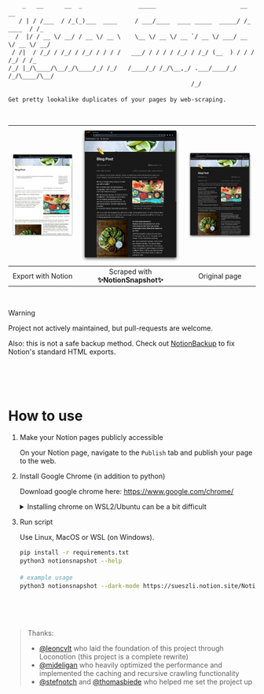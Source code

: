 ```
    _   __      __  _                _____                        __          __
   / | / /___  / /_(_)___  ____     / ___/____  ____ _____  _____/ /_  ____  / /_
  /  |/ / __ \/ __/ / __ \/ __ \    \__ \/ __ \/ __ `/ __ \/ ___/ __ \/ __ \/ __/
 / /|  / /_/ / /_/ / /_/ / / / /   ___/ / / / / /_/ / /_/ (__  ) / / / /_/ / /_
/_/ |_/\____/\__/_/\____/_/ /_/   /____/_/ /_/\__,_/ .___/____/_/ /_/\____/\__/
                                                    /_/

Get pretty lookalike duplicates of your pages by web-scraping.
```

<br>

| <img width="685" src="docs/assets/export.jpeg"> | <img width="685" src="docs/assets/snapshot.jpeg"> | <img width="685" src="docs/assets/original.jpeg"> |
| :---------------------------------------------: | :-----------------------------------------------: | :-----------------------------------------------: |
|               Export with Notion                |        Scraped with **✨NotionSnapshot✨**        |                   Original page                   |

<br>

> [!WARNING]
> Project not actively maintained, but pull-requests are welcome.
>
> Also: this is not a safe backup method. Check out [NotionBackup](https://github.com/sueszli/notionBackup) to fix Notion's standard HTML exports.

<br><br><br>

# How to use

1. Make your Notion pages publicly accessible

    On your Notion page, navigate to the `Publish` tab and publish your page to the web.

2. Install Google Chrome (in addition to python)

    Download google chrome here: https://www.google.com/chrome/

    <details>
    <summary>Installing chrome on WSL2/Ubuntu can be a bit difficult</summary>

    Installing headless Chrome on a Debian system may require a few extra steps:

    ```bash
    # install chrome on wsl/ubuntu
    sudo apt update && sudo apt upgrade -y
    wget https://dl.google.com/linux/direct/google-chrome-stable_current_amd64.deb
    sudo dpkg -i google-chrome-stable_current_amd64.deb
    sudo apt --fix-broken install
    rm -rf google-chrome-stable_current_amd64.deb
    ```

    </details>

3. Run script

    Use Linux, MacOS or WSL (on Windows).

    ```bash
    pip install -r requirements.txt
    python3 notionsnapshot --help
    
    # example usage
    python3 notionsnapshot --dark-mode https://sueszli.notion.site/NotionSnapshot-Test-tiny-page-4dfa05657f774b45993542da4a8530c2
    ```

<br><br><br>

> Thanks:
>
> -   [@leoncvlt](https://github.com/leoncvlt) who laid the foundation of this project through Loconotion (this project is a complete rewrite)
> -   [@mjdeligan](https://github.com/MJDeligan) who heavily optimized the performance and implemented the caching and recursive crawling functionality
> -   [@stefnotch](https://github.com/stefnotch/) and [@thomasbiede](https://github.com/ThomasBiede) who helped me set the project up
